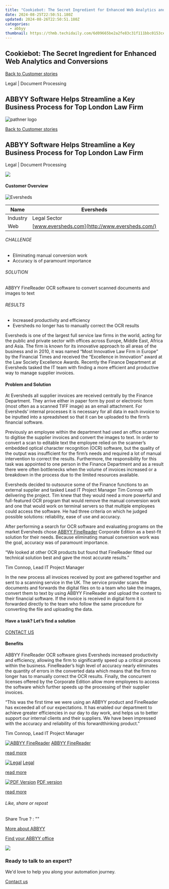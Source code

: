 ```yaml
---
title: "Cookiebot: The Secret Ingredient for Enhanced Web Analytics and Conversions"
date: 2024-08-25T22:50:51.180Z
updated: 2024-08-26T22:50:51.180Z
categories:
  - abbyy
thumbnail: https://thmb.techidaily.com/6d09665be2a2fe83c31f111bbc0153ce5984e036a76c36457898ede132e8d028.jpg
---
```


## Cookiebot: The Secret Ingredient for Enhanced Web Analytics and Conversions

[Back to Customer stories](https://tools.techidaily.com/abbyy/products/)

Legal | Document Processing

## ABBYY Software Helps Streamline a Key Business Process for Top London Law Firm

![pathner logo](https://content.abbyy.com/-/media/project/abbyy/abbyy/logos-white/abbyy.png?h=40&iar=0&w=120)

[Back to Customer stories](https://tools.techidaily.com/abbyy/products/)

## ABBYY Software Helps Streamline a Key Business Process for Top London Law Firm

Legal | Document Processing 

![](https://static1.abbyy.com/abbyycommedia/14328/2-eversheds_fr_e.jpg) 

#### Customer Overview

![Eversheds](https://static2.abbyy.com/abbyycommedia/14442/eversheds-logo.jpg) 

| Name     | Eversheds                                      |
| -------- | ---------------------------------------------- |
| Industry | Legal Sector                                   |
| Web      | [www.eversheds.com](http://www.eversheds.com/) |

###### CHALLENGE

* Eliminating manual conversion work
* Accuracy is of paramount importance

###### SOLUTION

ABBYY FineReader OCR software to convert scanned documents and images to text

###### RESULTS

* Increased productivity and efficiency
* Eversheds no longer has to manually correct the OCR results

Eversheds is one of the largest full service law firms in the world, acting for the public and private sector with offices across Europe, Middle East, Africa and Asia. The firm is known for its innovative approach to all areas of the business and in 2010, it was named “Most Innovative Law Firm in Europe” by the Financial Times and received the “Excellence in Innovation” award at the Law Society Excellence Awards. Recently the Finance Department at Eversheds tasked the IT team with finding a more efficient and productive way to manage supplier invoices.

#### Problem and Solution

At Eversheds all supplier invoices are received centrally by the Finance Department. They arrive either in paper form by post or electronic form (most often as a scanned TIFF image) as an email attachment. For Eversheds’ internal processes it is necessary for all data in each invoice to be inputted into a spreadsheet so that it can be uploaded to the firm’s financial software.

Previously an employee within the department had used an office scanner to digitise the supplier invoices and convert the images to text. In order to convert a scan to editable text the employee relied on the scanner’s embedded optical character recognition (OCR) software, but the quality of the output was insufficient for the firm’s needs and required a lot of manual intervention to correct the results. Furthermore, the responsibility for this task was appointed to one person in the Finance Department and as a result there were often bottlenecks when the volume of invoices increased or a breakdown in the process due to the limited resources available.

Eversheds decided to outsource some of the Finance functions to an external supplier and tasked Lead IT Project Manager Tim Connop with delivering the project. Tim knew that they would need a more powerful and full-featured OCR program that would remove the manual conversion work and one that would work on terminal servers so that multiple employees could access the software. He had three criteria on which he judged possible solutions: reliability, ease of use and accuracy.

After performing a search for OCR software and evaluating programs on the market Eversheds chose [ABBYY FineReader](https://tools.techidaily.com/abbyy/products/) Corporate Edition as a best-fit solution for their needs. Because eliminating manual conversion work was the goal, accuracy was of paramount importance.

 “We looked at other OCR products but found that FineReader fitted our technical solution best and gave the most accurate results.”

 Tim Connop, Lead IT Project Manager

In the new process all invoices received by post are gathered together and sent to a scanning service in the UK. The service provider scans the documents and forwards the digital files on to a team who take the images, convert them to text by using ABBYY FineReader and upload the content to their financial software. If the invoice is received in digital form it is forwarded directly to the team who follow the same procedure for converting the file and uploading the data.

#### Have a task? Let’s find a solution

[CONTACT US](https://tools.techidaily.com/abbyy/products/) 

#### Benefits

ABBYY FineReader OCR software gives Eversheds increased productivity and efficiency, allowing the firm to significantly speed up a critical process within the business. FineReader’s high level of accuracy nearly eliminates the quantity of errors in the converted data which means that the firm no longer has to manually correct the OCR results. Finally, the concurrent licenses offered by the Corporate Edition allow more employees to access the software which further speeds up the processing of their supplier invoices.

 “This was the first time we were using an ABBYY product and FineReader has exceeded all of our expectations. It has enabled our department to achieve greater efficiencies in our day to day work, and helps us to better support our internal clients and their suppliers. We have been impressed with the accuracy and reliability of this forwardthinking product.”

 Tim Connop, Lead IT Project Manager

[![ABBYY FineReader](https://static1.abbyy.com/abbyycommedia/14345/2-finereader.jpg)](https://tools.techidaily.com/abbyy/products/) [ABBYY FineReader](https://tools.techidaily.com/abbyy/products/) 

[read more](https://tools.techidaily.com/abbyy/products/) 

[![Legal](https://static2.abbyy.com/abbyycommedia/14362/12-legal.jpg)](https://tools.techidaily.com/abbyy/products/) [Legal](https://tools.techidaily.com/abbyy/products/) 

[read more](https://tools.techidaily.com/abbyy/products/) 

[![PDF Version](https://static4.abbyy.com/abbyycommedia/14327/2a-eversheds_fr_e_small.jpg)](https://static1.abbyy.com/abbyycommedia/1191/cs%5Feversheds%5Ffr%5Fe.pdf "PDF version") [PDF version](https://static1.abbyy.com/abbyycommedia/1191/cs%5Feversheds%5Ffr%5Fe.pdf "PDF version") 

[read more](https://static1.abbyy.com/abbyycommedia/1191/cs%5Feversheds%5Ffr%5Fe.pdf "PDF version") 

###### Like, share or repost

Share  True ?  : "" 

[More about ABBYY](https://tools.techidaily.com/abbyy/products/) 

[Find your ABBYY office](https://tools.techidaily.com/abbyy/products/) 

<!-- affiliate ads begin -->
<a href="https://store.massmailsoftware.com/order/checkout.php?PRODS=2069351&QTY=1&AFFILIATE=108875&CART=1"><img src="https://secure.avangate.com/images/merchant/dc87c13749315c7217cdc4ac692e704c/banera_for_partners-24_%282%29.jpg" border="0"></a>
<!-- affiliate ads end -->
### Ready to talk to an expert?

We'd love to help you along your automation journey.

[Contact us](https://tools.techidaily.com/abbyy/products/)

<ins class="adsbygoogle"
     style="display:block"
     data-ad-format="autorelaxed"
     data-ad-client="ca-pub-7571918770474297"
     data-ad-slot="1223367746"></ins>



<ins class="adsbygoogle"
     style="display:block"
     data-ad-client="ca-pub-7571918770474297"
     data-ad-slot="8358498916"
     data-ad-format="auto"
     data-full-width-responsive="true"></ins>


